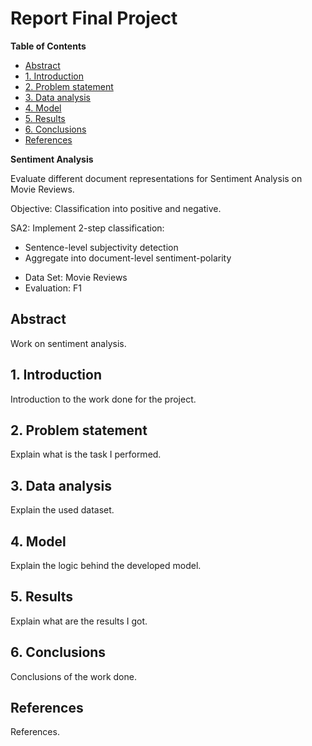 # Report Final Project

<!-- START doctoc generated TOC please keep comment here to allow auto update -->
<!-- DON'T EDIT THIS SECTION, INSTEAD RE-RUN doctoc TO UPDATE -->
**Table of Contents**

- [Abstract](#abstract)
- [1. Introduction](#1-introduction)
- [2. Problem statement](#2-problem-statement)
- [3. Data analysis](#3-data-analysis)
- [4. Model](#4-model)
- [5. Results](#5-results)
- [6. Conclusions](#6-conclusions)
- [References](#references)

<!-- END doctoc generated TOC please keep comment here to allow auto update -->

**Sentiment Analysis**

Evaluate different document representations for Sentiment Analysis on Movie Reviews.

Objective: Classification into positive and negative.

SA2: Implement 2-step classification:
* Sentence-level subjectivity detection
* Aggregate into document-level sentiment-polarity

- Data Set: Movie Reviews
- Evaluation: F1


## Abstract

Work on sentiment analysis.


## 1. Introduction

Introduction to the work done for the project.


## 2. Problem statement

Explain what is the task I performed.


## 3. Data analysis

Explain the used dataset.


## 4. Model

Explain the logic behind the developed model.


## 5. Results

Explain what are the results I got.


## 6. Conclusions

Conclusions of the work done.


## References

References.
